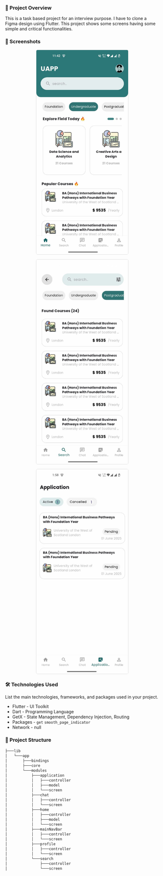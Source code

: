 ### 🚀 Project Overview
This is a task based project for an interview purpose. I have to clone a Figma design using Flutter. This project shows some screens having some simple and critical functionalities.

### 📸 Screenshots
<div style="display: flex; flex-wrap: wrap; justify-content: space-around; align-items: flex-start; gap: 15px;">
    <img src="screenshots/home_screen.jpg" alt="Home Screen" style="width: 300px; height: auto; border: 1px solid #ddd; border-radius: 5px;">
   <img src="screenshots/search_screen.jpg" alt="Home Screen" style="width: 300px; height: auto; border: 1px solid #ddd; border-radius: 5px;">
      <img src="screenshots/application_screen.jpg" alt="Home Screen" style="width: 300px; height: auto; border: 1px solid #ddd; border-radius: 5px;">
</div>

### 🛠️ Technologies Used
List the main technologies, frameworks, and packages used in your project.
- Flutter - UI Toolkit
- Dart - Programming Language
- GetX - State Management, Dependency Injection, Routing
- Packages - `get` `smooth_page_indicator`
- Network - null

### 📂 Project Structure
```
├───lib
│   └───app
│       ├───bindings
│       ├───core
│       └───modules
│           ├───application
│           │   ├───controller
│           │   ├───model
│           │   └───screen
│           ├───chat
│           │   ├───controller
│           │   └───screen
│           ├───home
│           │   ├───controller
│           │   ├───model
│           │   └───screen
│           ├───mainNavBar
│           │   ├───controller
│           │   └───screen
│           ├───profile
│           │   ├───controller
│           │   └───screen
│           └───search
│               ├───controller
│               └───screen
```